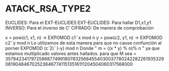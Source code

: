 # ATACK_RSA_TYPE2
EUCLIDES: Para el EXT-EUCLIDES
EXT-EUCLIDES: Para hallar D1,x1,y1
INVERSO: Para el inverso de C’
CIFRADO: De manera de comprobación


x = pow(c1, x1, n) -> EXPOMOD c1¨x mod n 
y = pow(c2, y1, n) -> EXPOMOD c2¨y mod n 
Lo utilizamos de esta manera para que no cause confunción al porner EXPOMOD (c´2)¨(-y) mod n 
Donde " m = ((x * y) % n)% n " ya que estamos multiplicado valores antes hallados.
para que M sea = 35794234179725868774991807832568455403003778024228226193532908190484670252364677411513516111204504060317568000
